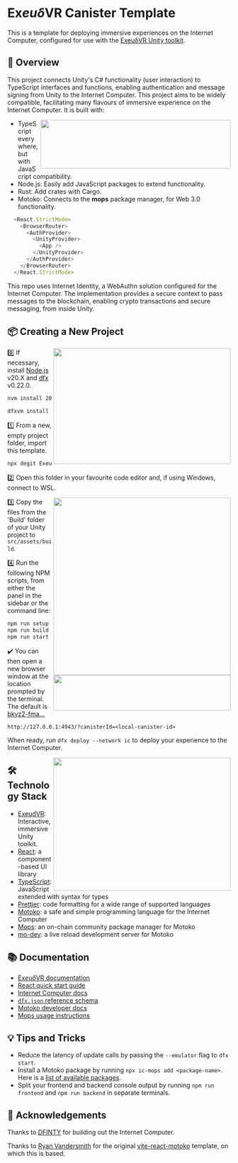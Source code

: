 # Ex*euδ*VR Canister Template
This is a template for deploying immersive experiences on the Internet Computer, configured for use with the [ExeuδVR Unity toolkit](https://github.com/Exeud/ExeudVR).


## 🔰 Overview

This project connects Unity's C# functionality (user interaction) to TypeScript interfaces and functions, enabling authentication and message signing from Unity to the Internet Computer. This project aims to be widely compatible, facilitating many flavours of immersive experience on the Internet Computer. It is built with:

<img src="https://github.com/user-attachments/assets/38e83f6a-06e8-4649-96b5-19fc20090ad9" align="right" width="429px" height="110px"/>

- TypeScript everywhere, but with JavaScript compatibility.
- Node.js: Easily add JavaScript packages to extend functionality.
- Rust: Add crates with Cargo.
- Motoko: Connects to the **mops** package manager, for Web 3.0 functionality.

```js 
  <React.StrictMode>
    <BrowserRouter>
      <AuthProvider>
        <UnityProvider>
          <App />
        </UnityProvider>
      </AuthProvider>
    </BrowserRouter>
  </React.StrictMode>
```

This repo uses Internet Identity, a WebAuthn solution configured for the Internet Computer. The implementation provides a secure context to pass messages to the blockchain, enabling crypto transactions and secure messaging, from inside Unity.


## 📦 Creating a New Project

<img src="https://github.com/user-attachments/assets/fd48e1ff-a0d6-4fef-beac-d2188b856bda" align="right" width="400px" height="261px"/>

:zero: If necessary, install [Node.js](https://nodejs.org/en/) v20.X and [dfx](https://internetcomputer.org/docs/current/developer-docs/build/install-upgrade-remove) v0.22.0.
```sh
nvm install 20
```
```sh
dfxvm install 0.22.0
```

:one: From a new, empty project folder, import this template.
```sh
npx degit Exeud/exeudvr-canister
```

:two: Open this folder in your favourite code editor and, if using Windows, connect to WSL.

<img src="https://github.com/user-attachments/assets/e490610d-8660-4136-af74-855ecb8a2c9d" align="right" width="400px"/>

:three: Copy the files from the 'Build' folder of your Unity project to `src/assets/build`.

:four: Run the following NPM scripts, from either the panel in the sidebar or the command line:
```sh
npm run setup # Install packages and create canisters.
npm run build # Compile ts files and build the webpack.
npm run start # Deploy canisters locally.
```

<img src="https://github.com/user-attachments/assets/d692c716-8c56-459c-8cee-0550c4ac1eed" align="right" width="400px" height="80px"/>

✔️ You can then open a new browser window at the location prompted by the terminal. The default is [bkyz2-fma...](http://127.0.0.1:4943/?canisterId=bkyz2-fmaaa-aaaaa-qaaaq-cai)
```
http://127.0.0.1:4943/?canisterId=<local-canister-id>
```


When ready, run `dfx deploy --network ic` to deploy your experience to the Internet Computer.

<img src="https://github.com/user-attachments/assets/f1ab1184-3b6d-4c4e-b7e1-538ffe58f316" align="right" width="400px" height="300px"/>

## 🛠️ Technology Stack

- [ExeudVR](https://github.com/Exeud/ExeudVR): Interactive, immersive Unity toolkit.
- [React](https://reactjs.org/): a component-based UI library
- [TypeScript](https://www.typescriptlang.org/): JavaScript extended with syntax for types
- [Prettier](https://prettier.io/): code formatting for a wide range of supported languages
- [Motoko](https://github.com/dfinity/motoko#readme): a safe and simple programming language for the Internet Computer
- [Mops](https://mops.one): an on-chain community package manager for Motoko
- [mo-dev](https://github.com/dfinity/motoko-dev-server#readme): a live reload development server for Motoko


## 📚 Documentation

- [Ex*euδ*VR documentation](https://github.com/Exeud/ExeudVR/tree/develop/Documentation)
- [React quick start guide](https://react.dev/learn)
- [Internet Computer docs](https://internetcomputer.org/docs/current/developer-docs/ic-overview)
- [`dfx.json` reference schema](https://internetcomputer.org/docs/current/references/dfx-json-reference/)
- [Motoko developer docs](https://internetcomputer.org/docs/current/developer-docs/build/cdks/motoko-dfinity/motoko/)
- [Mops usage instructions](https://j4mwm-bqaaa-aaaam-qajbq-cai.ic0.app/#/docs/install)


## 💡 Tips and Tricks

- Reduce the latency of update calls by passing the `--emulator` flag to `dfx start`.
- Install a Motoko package by running `npx ic-mops add <package-name>`. Here is a [list of available packages](https://mops.one/).
- Split your frontend and backend console output by running `npm run frontend` and `npm run backend` in separate terminals.


## 🙏 Acknowledgements

Thanks to [DFINTY](https://github.com/dfinity) for building out the Internet Computer.

Thanks to [Ryan Vandersmith](https://github.com/rvanasa) for the original [vite-react-motoko](https://github.com/rvanasa/vite-react-motoko) template, on which this is based.
